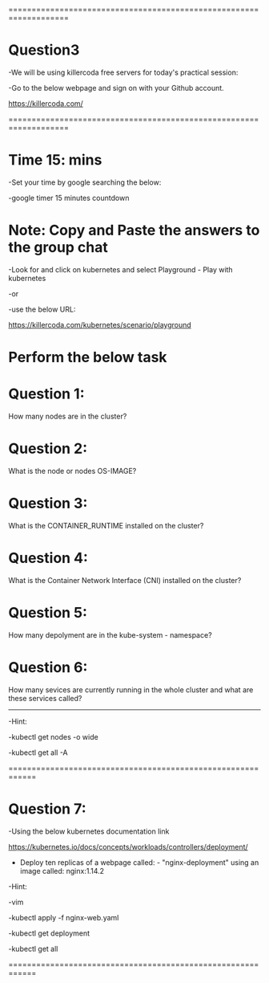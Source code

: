 ===================================================================
# Question3

-We will be using killercoda free servers for today's practical session:

-Go to the below webpage and sign on with your Github account.   

https://killercoda.com/

===================================================================

# Time 15: mins 

-Set your time by google searching the below:

-google timer 15 minutes countdown


# Note: Copy and Paste the answers to the group chat

-Look for and click on kubernetes and select Playground - Play with kubernetes

-or 

-use the below URL:

https://killercoda.com/kubernetes/scenario/playground

# Perform the below task

# Question 1:
How many nodes are in the cluster?

# Question 2:
What is the node or nodes OS-IMAGE?

# Question 3:
What is the CONTAINER_RUNTIME installed on the cluster?

# Question 4:
What is the Container Network Interface (CNI) installed on the cluster?

# Question 5:
How many depolyment are in the kube-system - namespace? 

# Question 6:
How many sevices are currently running in the whole cluster and what are these services called? 

----

-Hint:

-kubectl get nodes -o wide

-kubectl get all -A


============================================================

# Question 7:

-Using the below kubernetes documentation link

https://kubernetes.io/docs/concepts/workloads/controllers/deployment/

- Deploy ten replicas of a webpage called: - "nginx-deployment" using an image called: nginx:1.14.2


-Hint:

-vim

-kubectl apply -f nginx-web.yaml

-kubectl get deployment
  
-kubectl get all

============================================================
